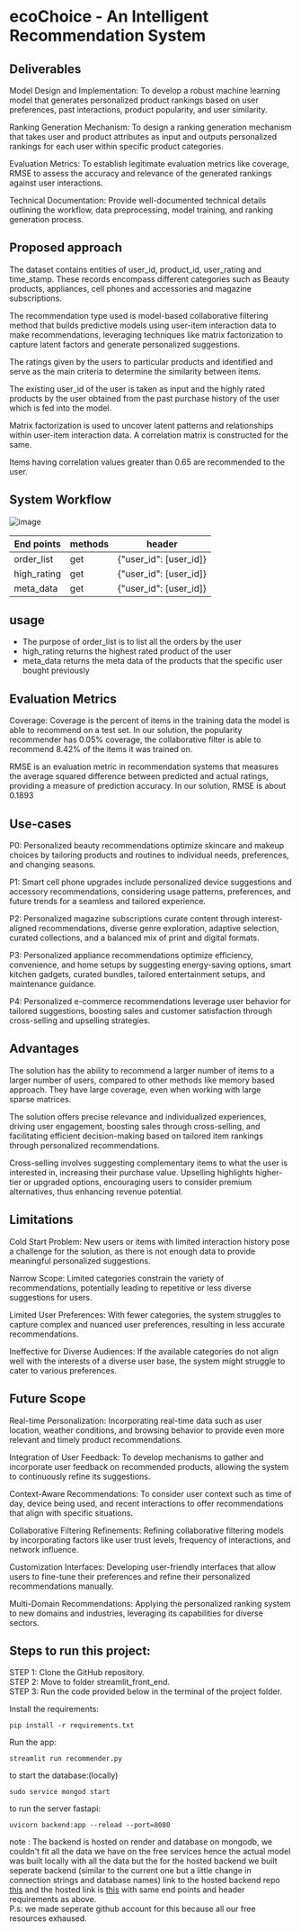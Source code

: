 # ecoChoice - An Intelligent Recommendation System  

## Deliverables  
Model Design and Implementation: To develop a robust machine learning model that generates personalized product rankings based on user preferences, past interactions, product popularity, and user similarity.  

Ranking Generation Mechanism: To design a ranking generation mechanism that takes user and product attributes as input and outputs personalized rankings for each user within specific product categories.  

Evaluation Metrics: To establish legitimate evaluation metrics like coverage, RMSE to assess the accuracy and relevance of the generated rankings against user interactions.  

Technical Documentation: Provide well-documented technical details outlining the workflow, data preprocessing, model training, and ranking generation process.  


## Proposed approach

The dataset contains entities of user_id, product_id, user_rating and time_stamp. These records encompass different categories such as Beauty products, appliances, cell phones and accessories and magazine subscriptions.

The recommendation type used is model-based collaborative filtering method that builds predictive models using user-item interaction data to make recommendations, leveraging techniques like matrix factorization to capture latent factors and generate personalized suggestions.

The ratings given by the users to particular products and identified and serve as the main criteria to determine the similarity between items.

The existing user_id of the user is taken as input and the highly rated products by the user obtained from the past purchase history of the user which is fed into the model.

Matrix factorization is used to uncover latent patterns and relationships within user-item interaction data. A correlation matrix is constructed for the same.

Items having correlation values greater than 0.65 are recommended to the user.  

## System Workflow  

![image](https://github.com/dheerajgajula02/flipkart_grid/assets/80829447/f152621d-632f-45ef-a885-59d8a6ed55a2)

| End points  | methods | header |
| ------------- | ------------- | -------|
| order_list  | get  | {"user_id": [user_id]}
| high_rating  | get  | {"user_id": [user_id]}
| meta_data | get | {"user_id": [user_id]}

## usage
- The purpose of order_list is to list all the orders by the user
- high_rating returns the highest rated product of the user
- meta_data returns the meta data of the products that the specific user bought previously 

## Evaluation Metrics

Coverage: Coverage is the percent of items in the training data the model is able to recommend on a test set. In our solution, the popularity recommender has 0.05% coverage, the collaborative filter is able to recommend 8.42% of the items it was trained on.

RMSE is an evaluation metric in recommendation systems that measures the average squared difference between predicted and actual ratings, providing a measure of prediction accuracy. In our solution, RMSE is about 0.1893

## Use-cases  
P0: Personalized beauty recommendations optimize skincare and makeup choices by tailoring products and routines to individual needs, preferences, and changing seasons.

P1: Smart cell phone upgrades include personalized device suggestions and accessory recommendations, considering usage patterns, preferences, and future trends for a seamless and tailored experience.

P2: Personalized magazine subscriptions curate content through interest-aligned recommendations, diverse genre exploration, adaptive selection, curated collections, and a balanced mix of print and digital formats.

P3: Personalized appliance recommendations optimize efficiency, convenience, and home setups by suggesting energy-saving options, smart kitchen gadgets, curated bundles, tailored entertainment setups, and maintenance guidance.

P4: Personalized e-commerce recommendations leverage user behavior for tailored suggestions, boosting sales and customer satisfaction through cross-selling and upselling strategies.

## Advantages

The solution has the ability to recommend a larger number of items to a larger number of users, compared to other methods like memory based approach. They have large coverage, even when working with large sparse matrices.

The solution offers precise relevance and individualized experiences, driving user engagement, boosting sales through cross-selling, and facilitating efficient decision-making based on tailored item rankings through personalized recommendations.

Cross-selling involves suggesting complementary items to what the user is interested in, increasing their purchase value. Upselling highlights higher-tier or upgraded options, encouraging users to consider premium alternatives, thus enhancing revenue potential.

## Limitations
Cold Start Problem: New users or items with limited interaction history pose a challenge for the solution, as there is not enough data to provide meaningful personalized suggestions.

Narrow Scope: Limited categories constrain the variety of recommendations, potentially leading to repetitive or less diverse suggestions for users.

Limited User Preferences: With fewer categories, the system struggles to capture complex and nuanced user preferences, resulting in less accurate recommendations.

Ineffective for Diverse Audiences: If the available categories do not align well with the interests of a diverse user base, the system might struggle to cater to various preferences.

## Future Scope
Real-time Personalization: Incorporating real-time data such as user location, weather conditions, and browsing behavior to provide even more relevant and timely product recommendations.

Integration of User Feedback: To develop mechanisms to gather and incorporate user feedback on recommended products, allowing the system to continuously refine its suggestions.

Context-Aware Recommendations: To consider user context such as time of day, device being used, and recent interactions to offer recommendations that align with specific situations.

Collaborative Filtering Refinements: Refining collaborative filtering models by incorporating factors like user trust levels, frequency of interactions, and network influence.

Customization Interfaces: Developing user-friendly interfaces that allow users to fine-tune their preferences and refine their personalized recommendations manually.

Multi-Domain Recommendations:  Applying the personalized ranking system to new domains and industries, leveraging its capabilities for diverse sectors.

## Steps to run this project:  
STEP 1: Clone the GitHub repository.  
STEP 2: Move to folder streamlit_front_end.  
STEP 3: Run the code provided below in the terminal of the project folder.

Install the requirements:
```
pip install -r requirements.txt
```

Run the app:
```
streamlit run recommender.py
```

to start the database:(locally)
```
sudo service mongod start 
```
to run the server fastapi:
```
uvicorn backend:app --reload --port=8080
```

note : The backend is hosted on render and database on mongodb, we couldn't fit all the data we have on the free services hence the actual model was built locally with all the data but the for the hosted backend we built seperate backend (similar to the current one but a little change in connection strings and database names)
link to the hosted backend repo [this](https://github.com/randomdheeraj/for_hosting) and the hosted link is [this](https://flipkart-grid-kw57.onrender.com/) with same end points and header requirements as above. <br>
P.s: we made seperate github account for this because all our free resources exhaused.





